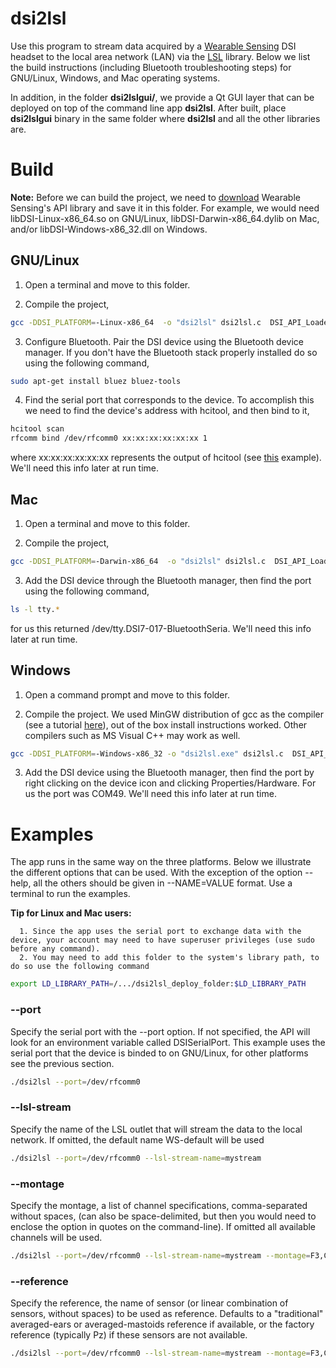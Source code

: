 # dsi2lsl

Use this program to stream data acquired by a [Wearable Sensing](http://www.wearablesensing.com) DSI headset to the local area network (LAN) via the [LSL](https://github.com/sccn/labstreaminglayer) library.
Below we list the build instructions (including Bluetooth troubleshooting steps) for GNU/Linux, Windows, and Mac operating systems.

In addition, in the folder **dsi2lslgui/**, we provide a Qt GUI layer that can be deployed on top of the command line app **dsi2lsl**. After built, place **dsi2lslgui** binary in the same folder where **dsi2lsl** and all the other libraries are.


# Build

**Note:** Before we can build the project, we need to [download](ftp://sccn.ucsd.edu/pub/LSL/lsl-dependencies/external_libs/libDSI/) Wearable Sensing's API library and save it in this folder. For example, we would need libDSI-Linux-x86_64.so on GNU/Linux, libDSI-Darwin-x86_64.dylib on Mac, and/or libDSI-Windows-x86_32.dll on Windows.

## GNU/Linux

1. Open a terminal and move to this folder.

2. Compile the project,
```bash
gcc -DDSI_PLATFORM=-Linux-x86_64  -o "dsi2lsl" dsi2lsl.c  DSI_API_Loader.c -ldl -L ../../LSL/liblsl/build/src/ -llsl
```

3. Configure Bluetooth. Pair the DSI device using the Bluetooth device manager. If you don't have the Bluetooth stack properly installed do so using the following command,
```bash
sudo apt-get install bluez bluez-tools
```

4. Find the serial port that corresponds to the device. To accomplish this we need to find the device's address with hcitool,
  and then bind to it,
``` bash
hcitool scan
rfcomm bind /dev/rfcomm0 xx:xx:xx:xx:xx:xx 1
```
where xx:xx:xx:xx:xx:xx represents the output of hcitool (see [this](http://www.westernwillow.com/cms/blog/franco/creating-bluetooth-serial-port-ubuntu) example). We'll need this info later at run time.


## Mac

1. Open a terminal and move to this folder.

2. Compile the project,
```bash
gcc -DDSI_PLATFORM=-Darwin-x86_64  -o "dsi2lsl" dsi2lsl.c  DSI_API_Loader.c -ldl -L ../../LSL/liblsl/build/src/ -llsl
```

3. Add the DSI device through the Bluetooth manager, then find the port using the following command,
```bash
ls -l tty.*
```
for us this returned /dev/tty.DSI7-017-BluetoothSeria. We'll need this info later at run time.


## Windows

1. Open a command prompt and move to this folder.

2. Compile the project. We used MinGW distribution of gcc as the compiler (see a tutorial [here](http://www.mingw.org/wiki/howto_install_the_mingw_gcc_compiler_suite)), out of the box install instructions worked. Other compilers such as MS Visual C++ may work as well.
```bash
gcc -DDSI_PLATFORM=-Windows-x86_32 -o "dsi2lsl.exe" dsi2lsl.c  DSI_API_Loader.c -ldl -L ../../LSL/liblsl/build/src/ -llsl32
```

3. Add the DSI device using the Bluetooth manager, then find the port by right clicking on the device icon and clicking Properties/Hardware. For us the port was COM49. We'll need this info later at run time.


# Examples

The app runs in the same way on the three platforms. Below we illustrate the different options that can be used. With the exception of the option --help, all the others should be given in --NAME=VALUE format. Use a terminal to run the examples.

**Tip for Linux and Mac users:**

      1. Since the app uses the serial port to exchange data with the device, your account may need to have superuser privileges (use sudo before any command).
      2. You may need to add this folder to the system's library path, to do so use the following command
``` bash
export LD_LIBRARY_PATH=/.../dsi2lsl_deploy_folder:$LD_LIBRARY_PATH
```

### --port
Specify the serial port with the --port option. If not specified, the API will look for an environment variable called DSISerialPort. This example uses the serial port that the device is binded to on GNU/Linux, for other platforms see the previous section.

``` bash
./dsi2lsl --port=/dev/rfcomm0
```

### --lsl-stream
Specify the name of the LSL outlet that will stream the data to the local network. If omitted, the default name WS-default will be used

``` bash
./dsi2lsl --port=/dev/rfcomm0 --lsl-stream-name=mystream
```

### --montage
Specify the montage, a list of channel specifications, comma-separated without spaces, (can also be space-delimited, but then you would need to enclose the option in quotes on the command-line). If omitted all available channels will be used.

``` bash
./dsi2lsl --port=/dev/rfcomm0 --lsl-stream-name=mystream --montage=F3,C3,P3,P4,C4,F4,Pz
```

### --reference
Specify the reference, the name of sensor (or linear combination of sensors, without spaces) to be used as reference. Defaults to a \"traditional\" averaged-ears or averaged-mastoids reference if available, or the factory reference (typically Pz) if these sensors are not available.

``` bash
./dsi2lsl --port=/dev/rfcomm0 --lsl-stream-name=mystream --montage=F3,C3,P3,P4,C4,F4,Pz --reference Pz
```

